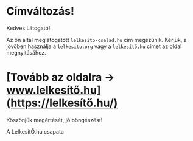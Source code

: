 # Címváltozás!

Kedves Látogató!

Az ön által meglátogatott `lelkesito-csalad.hu` cím megszűnik. Kérjük, a jövőben használja a `lelkesito.org` vagy a `lelkesítő.hu` címet az oldal megnyitásához.

# [Tovább az oldalra -> www.lelkesítő.hu](https://lelkesítő.hu/)

Köszönjük megértését, jó böngészést!

A LelkesítŐ.hu csapata
